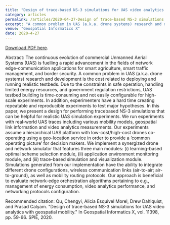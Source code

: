 ```yaml
---
title: "Design of trace-based NS-3 simulations for UAS video analytics with geospatial mobility"
category: articles
permalink: /articles/2020-04-27-Design of trace-based NS-3 simulations for UAS video analytics with geospatial mobility/
excerpt: "A common problem in UAS (a.k.a. drone systems) research and development is the cost related to deploying and running realistic testbeds. Due to the constraints in safe operation, handling limited energy resources, and government regulation restrictions, UAS testbed building is time-consuming and not easily configurable for high-scale experiments."
venue: "Geospatial Informatics X"
date: 2020-4-27
---
```


<a href="[alicesquivel.github.io/papers/Designoftrace-basedNS-3simulationsforUASvideoanalyticswithgeospatialmobility.pdf](http://www.alicesquivel.github.io/papers/Designoftrace-basedNS-3simulationsforUASvideoanalyticswithgeospatialmobility.pdf)">Download PDF here</a>.

Abstract: The continuous evolution of commercial Unmanned Aerial Systems (UAS) is fuelling a rapid advancement in the fields of network edge-communication applications for smart agriculture, smart traffic management, and border security. A common problem in UAS (a.k.a. drone systems) research and development is the cost related to deploying and running realistic testbeds. Due to the constraints in safe operation, handling limited energy resources, and government regulation restrictions, UAS testbed building is time-consuming and not easily configurable for high-scale experiments. In addition, experimenters have a hard time creating repeatable and reproducible experiments to test major hypotheses. In this paper, we present a design for performing tracebased NS-3 simulations that can be helpful for realistic UAS simulation experiments. We run experiments with real-world UAS traces including various mobility models, geospatial link information and video analytics measurements. Our experiments assume a hierarchical UAS platform with low-cost/high-cost drones co-operating using a geo-location service in order to provide a ‘common operating picture’ for decision makers. We implement a synergized drone and network simulator that features three main modules: (i) learning-based optimal scheme selection module, (ii) application environment monitoring module, and (iii) trace-based simulation and visualization module. Simulations generated from our implementation have the ability to integrate different drone configurations, wireless communication links (air-to-air; air-to-ground), as well as mobility routing protocols. Our approach is beneficial to evaluate network-edge orchestration algorithms pertaining to e.g., management of energy consumption, video analytics performance, and networking protocols configuration.


Recommended citation: Qu, Chengyi, Alicia Esquivel Morel, Drew Dahlquist, and Prasad Calyam. "Design of trace-based NS-3 simulations for UAS video analytics with geospatial mobility." In Geospatial Informatics X, vol. 11398, pp. 59-66. SPIE, 2020. 
